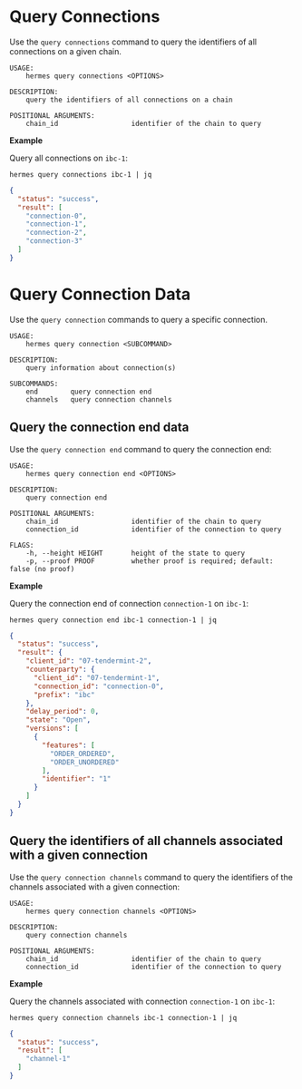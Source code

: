 # Query Connections

Use the `query connections` command to query the identifiers of all connections on a given chain.

```shell
USAGE:
    hermes query connections <OPTIONS>

DESCRIPTION:
    query the identifiers of all connections on a chain

POSITIONAL ARGUMENTS:
    chain_id                  identifier of the chain to query
```

__Example__

Query all connections on `ibc-1`:

```shell
hermes query connections ibc-1 | jq
```

```json
{
  "status": "success",
  "result": [
    "connection-0",
    "connection-1",
    "connection-2",
    "connection-3"
  ]
}
```

# Query Connection Data

Use the `query connection` commands to query a specific connection.

```shell
USAGE:
    hermes query connection <SUBCOMMAND>

DESCRIPTION:
    query information about connection(s)

SUBCOMMANDS:
    end        query connection end
    channels   query connection channels
```

## Query the connection end data

Use the `query connection end` command to query the connection end:

```shell
USAGE:
    hermes query connection end <OPTIONS>

DESCRIPTION:
    query connection end

POSITIONAL ARGUMENTS:
    chain_id                  identifier of the chain to query
    connection_id             identifier of the connection to query

FLAGS:
    -h, --height HEIGHT       height of the state to query
    -p, --proof PROOF         whether proof is required; default: false (no proof)
```

__Example__

Query the connection end of connection `connection-1` on `ibc-1`:

```shell
hermes query connection end ibc-1 connection-1 | jq
```

```json
{
  "status": "success",
  "result": {
    "client_id": "07-tendermint-2",
    "counterparty": {
      "client_id": "07-tendermint-1",
      "connection_id": "connection-0",
      "prefix": "ibc"
    },
    "delay_period": 0,
    "state": "Open",
    "versions": [
      {
        "features": [
          "ORDER_ORDERED",
          "ORDER_UNORDERED"
        ],
        "identifier": "1"
      }
    ]
  }
}
```

## Query the identifiers of all channels associated with a given connection

Use the `query connection channels` command to query the identifiers of the channels associated with a given connection:

```shell
USAGE:
    hermes query connection channels <OPTIONS>

DESCRIPTION:
    query connection channels

POSITIONAL ARGUMENTS:
    chain_id                  identifier of the chain to query
    connection_id             identifier of the connection to query
```

__Example__

Query the channels associated with connection `connection-1` on `ibc-1`:

```shell
hermes query connection channels ibc-1 connection-1 | jq
```

```json
{
  "status": "success",
  "result": [
    "channel-1"
  ]
}
```

